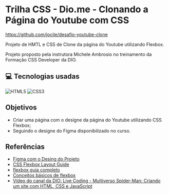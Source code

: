 # Trilha CSS - Dio.me - Clonando a Página do Youtube com CSS

<https://github.com/jocile/desafio-youtube-clone>

Projeto de HMTL e CSS de Clone da página do Youtube utilizando Flexbox.

Projeto proposto pela instrutora Michele Ambrosio no treinamento da Formação CSS Developer da DIO.

## 💻 Tecnologias usadas

![HTML5](https://img.shields.io/badge/HTML5-E34F26?style=for-the-badge&logo=html5&logoColor=white) ![CSS3](https://img.shields.io/badge/CSS3-1572B6?style=for-the-badge&logo=css3&logoColor=white)

## Objetivos

- Criar uma página com o designe da página do Youtube utilizando CSS Flexbox;
- Seguindo o designe do Figma disponibilizado no curso.

## Referências

- [Figma com o Desing do Projeto](https://www.figma.com/file/lrRWUZPKnqMDZrSDJmZxUS/Desafio-de-Flexbox---DIO?node-id=0%3A1)
- [CSS Flexbox Layout Guide](https://css-tricks.com/snippets/css/a-guide-to-flexbox/)
- [flexbox guia completo](https://origamid.com/projetos/flexbox-guia-completo/)
- [Conceitos básicos de flexbox](https://developer.mozilla.org/pt-BR/docs/Web/CSS/CSS_flexible_box_layout/Basic_concepts_of_flexbox)
- [Vídeo do canal da DIO: Live Coding - Multiverso Spider-Man: Criando um site com HTML, CSS e JavaScript](https://www.youtube.com/watch?v=0IY5TJwAbcQ)
